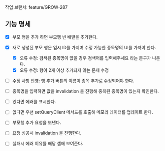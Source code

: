 작업 브랜치: feature/GROW-287

## 기능 명세
- [x] 부모 행을 추가 하면 부모행 빈 배열을 추가한다.
- [x] 새로 생성된 부모 행은 임시 ID를 가지며 수정 가능한 종목명의 UI를 가져야 한다.
  - [x] 오류 수정: 검색된 종목명이 없을 경우 검색어를 입력해주세요 라는 문구가 나온다.
  - [x] 오류 수정: 행이 2개 이상 추가되지 않는 문제 수정
- [ ] 수정 사항 반영: 행 추가 버튼의 이름이 종목 추가로 수정되어야 한다.
- [ ] 종목명을 입력하면 값을 invalidation 을 진행해 중복된 종목명이 있는지 확인한다.
- [ ] 있다면 에러를 표시한다. 
- [ ] 없다면 우선 setQueryClient 메서드를 호출해 메모리 데이터를 업데이트 한다.
- [ ] 부모행 추가 요청을 보낸다.
- [ ] 요청 성공시 invalidation 을 진행한다.
- [ ] 실패시 에러 이유를 해당 셀에 보여준다.


